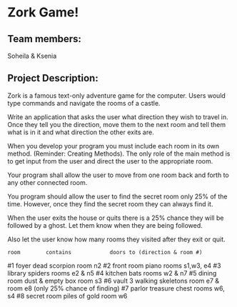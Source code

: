 # Zork Game!

## Team members: 
Soheila & Ksenia

## Project Description:
Zork is a famous text-only adventure game for the computer. Users would type commands and navigate the rooms of a castle.

Write an application that asks the user what direction they wish to travel in. Once they tell you the direction, move them to the next room and tell them what is in it and what direction the other exits are.

When you develop your program you must include each room in its own method. (Reminder: Creating Methods).  The only role of the main method is to get input from the user and direct the user to the appropriate room.

Your program shall allow the user to move from one room back and forth to any other connected room.

You program should allow the user to find the secret room only 25% of the time. However, once they find the secret room they can always find it.

When the user exits the house or quits there is a 25% chance they will be followed by a ghost. Let them know when they are being followed.

Also let the user know how many rooms they visited after they exit or quit.

	room		contains			doors to (direction & room #)
\#1	foyer		dead scorpion		room n2
\#2	front room	piano				rooms s1,w3, e4
\#3	library		spiders				rooms e2 & n5
\#4	kitchen		bats				rooms w2 & n7
\#5	dining room	dust & empty box	room s3
\#6	vault		3 walking skeletons	room e7 & room e8 (only 25% chance of finding)
\#7	parlor		treasure chest		rooms w6, s4
\#8	secret room	piles of gold		room w6

